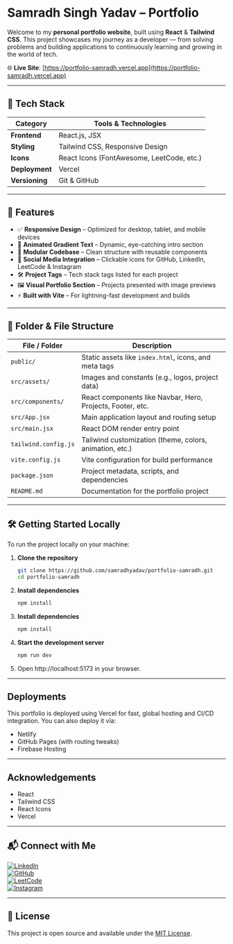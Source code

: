 # Samradh Singh Yadav – Portfolio

Welcome to my **personal portfolio website**, built using **React** & **Tailwind CSS**. This project showcases my journey as a developer — from solving problems and building applications to continuously learning and growing in the world of tech.

🌐 **Live Site**: [https://portfolio-samradh.vercel.app](https://portfolio-samradh.vercel.app)

---

## 🚀 Tech Stack

| Category       | Tools & Technologies                      |
|----------------|-------------------------------------------|
| **Frontend**   | React.js, JSX                             |
| **Styling**    | Tailwind CSS, Responsive Design           |
| **Icons**      | React Icons (FontAwesome, LeetCode, etc.) |
| **Deployment** | Vercel                                    |
| **Versioning** | Git & GitHub                              |

---

## 📌 Features

- ✅ **Responsive Design** – Optimized for desktop, tablet, and mobile devices  
- 🎨 **Animated Gradient Text** – Dynamic, eye-catching intro section  
- 🧱 **Modular Codebase** – Clean structure with reusable components  
- 🔗 **Social Media Integration** – Clickable icons for GitHub, LinkedIn, LeetCode & Instagram  
- 🛠 **Project Tags** – Tech stack tags listed for each project  
- 🖼 **Visual Portfolio Section** – Projects presented with image previews  
- ⚡ **Built with Vite** – For lightning-fast development and builds  

---

## 📁 Folder & File Structure

| File / Folder        | Description                                                                 |
|----------------------|-----------------------------------------------------------------------------|
| `public/`            | Static assets like `index.html`, icons, and meta tags                       |
| `src/assets/`        | Images and constants (e.g., logos, project data)                            |
| `src/components/`    | React components like Navbar, Hero, Projects, Footer, etc.                  |
| `src/App.jsx`        | Main application layout and routing setup                                   |
| `src/main.jsx`       | React DOM render entry point                                                |
| `tailwind.config.js` | Tailwind customization (theme, colors, animation, etc.)                     |
| `vite.config.js`     | Vite configuration for build performance                                    |
| `package.json`       | Project metadata, scripts, and dependencies                                 |
| `README.md`          | Documentation for the portfolio project                                     |

---

## 🛠️ Getting Started Locally

To run the project locally on your machine:

1. **Clone the repository**  
   ```bash
   git clone https://github.com/samradhyadav/portfolio-samradh.git
   cd portfolio-samradh
2. **Install dependencies**  
   ```bash
   npm install

3. **Install dependencies** 
   ```bash
   npm install

4. **Start the development server**
   ```bash
   npm run dev
   ```
5. Open http://localhost:5173 in your browser.

---
## Deployments

This portfolio is deployed using Vercel for fast, global hosting and CI/CD integration. You can also deploy it via:

- Netlify
- GitHub Pages (with routing tweaks)
- Firebase Hosting

---

## Acknowledgements

- React
- Tailwind CSS
- React Icons
- Vercel

---

## 📬 Connect with Me

[![LinkedIn](https://img.shields.io/badge/LinkedIn-blue?style=flat&logo=linkedin)](https://www.linkedin.com/in/samradh-singh-yadav/)  
[![GitHub](https://img.shields.io/badge/GitHub-black?style=flat&logo=github)](https://github.com/samradhyadav)  
[![LeetCode](https://img.shields.io/badge/LeetCode-orange?style=flat&logo=leetcode)](https://leetcode.com/u/kollLdN48D/)  
[![Instagram](https://img.shields.io/badge/Instagram-pink?style=flat&logo=instagram)](https://www.instagram.com/samradhh_/)

---

## 📝 License

This project is open source and available under the [MIT License](LICENSE).
